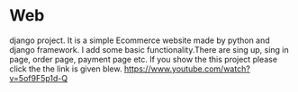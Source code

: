 # Web
django project.
It is a simple Ecommerce website made by python and django framework.
I add some basic functionality.There are sing up, sing in page, order page, payment page etc.
If you show the this project please click the the link is given blew.
https://www.youtube.com/watch?v=5of9F5p1d-Q
